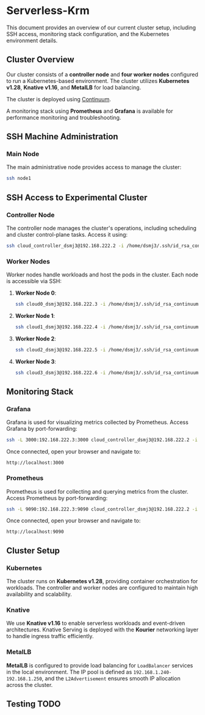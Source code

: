# Serverless-Krm

This document provides an overview of our current cluster setup, including SSH access, monitoring stack configuration, and the Kubernetes environment details.


## **Cluster Overview**
Our cluster consists of a **controller node** and **four worker nodes** configured to run a Kubernetes-based environment. The cluster utilizes **Kubernetes v1.28**, **Knative v1.16**, and **MetalLB** for load balancing.

The cluster is deployed using [Continuum](https://github.com/atlarge-research/continuum).

A monitoring stack using **Prometheus** and **Grafana** is available for performance monitoring and troubleshooting.


## **SSH Machine Administration**

### **Main Node**
The main administrative node provides access to manage the cluster:
```bash
ssh node1
```


## **SSH Access to Experimental Cluster**

### **Controller Node**
The controller node manages the cluster's operations, including scheduling and cluster control-plane tasks. Access it using:
```bash
ssh cloud_controller_dsmj3@192.168.222.2 -i /home/dsmj3/.ssh/id_rsa_continuum
```

### **Worker Nodes**
Worker nodes handle workloads and host the pods in the cluster. Each node is accessible via SSH:

1. **Worker Node 0**:
   ```bash
   ssh cloud0_dsmj3@192.168.222.3 -i /home/dsmj3/.ssh/id_rsa_continuum
   ```

2. **Worker Node 1**:
   ```bash
   ssh cloud1_dsmj3@192.168.222.4 -i /home/dsmj3/.ssh/id_rsa_continuum
   ```

3. **Worker Node 2**:
   ```bash
   ssh cloud2_dsmj3@192.168.222.5 -i /home/dsmj3/.ssh/id_rsa_continuum
   ```

4. **Worker Node 3**:
   ```bash
   ssh cloud3_dsmj3@192.168.222.6 -i /home/dsmj3/.ssh/id_rsa_continuum
   ```


## **Monitoring Stack**

### **Grafana**
Grafana is used for visualizing metrics collected by Prometheus. Access Grafana by port-forwarding:
```bash
ssh -L 3000:192.168.222.3:3000 cloud_controller_dsmj3@192.168.222.2 -i /home/dsmj3/.ssh/id_rsa_continuum
```
Once connected, open your browser and navigate to:
```
http://localhost:3000
```

### **Prometheus**
Prometheus is used for collecting and querying metrics from the cluster. Access Prometheus by port-forwarding:
```bash
ssh -L 9090:192.168.222.3:9090 cloud_controller_dsmj3@192.168.222.2 -i /home/dsmj3/.ssh/id_rsa_continuum
```
Once connected, open your browser and navigate to:
```
http://localhost:9090
```

## **Cluster Setup**

### **Kubernetes**
The cluster runs on **Kubernetes v1.28**, providing container orchestration for workloads. The controller and worker nodes are configured to maintain high availability and scalability.

### **Knative**
We use **Knative v1.16** to enable serverless workloads and event-driven architectures. Knative Serving is deployed with the **Kourier** networking layer to handle ingress traffic efficiently.

### **MetalLB**
**MetalLB** is configured to provide load balancing for `LoadBalancer` services in the local environment. The IP pool is defined as `192.168.1.240-192.168.1.250`, and the `L2Advertisement` ensures smooth IP allocation across the cluster.

## **Testing** TODO

